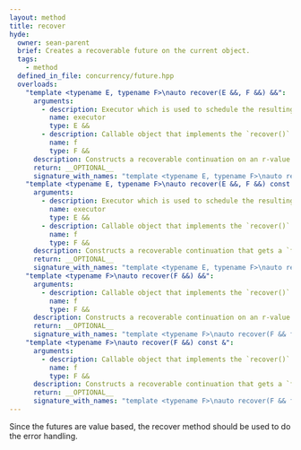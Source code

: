 ```yaml
---
layout: method
title: recover
hyde:
  owner: sean-parent
  brief: Creates a recoverable future on the current object.
  tags:
    - method
  defined_in_file: concurrency/future.hpp
  overloads:
    "template <typename E, typename F>\nauto recover(E &&, F &&) &&":
      arguments:
        - description: Executor which is used to schedule the resulting task
          name: executor
          type: E &&
        - description: Callable object that implements the `recover()` function. Its parameter must be of type of this `future<T>` instance.
          name: f
          type: F &&
      description: Constructs a recoverable continuation on an r-value future. It gets a `future<T>` passed. It uses the the provided executor.
      return: __OPTIONAL__
      signature_with_names: "template <typename E, typename F>\nauto recover(E && executor, F && f) &&"
    "template <typename E, typename F>\nauto recover(E &&, F &&) const &":
      arguments:
        - description: Executor which is used to schedule the resulting task
          name: executor
          type: E &&
        - description: Callable object that implements the `recover()` function. Its parameter must be of type of this `future<T>` instance.
          name: f
          type: F &&
      description: Constructs a recoverable continuation that gets a `future<T>` passed. It uses the provided executor.
      return: __OPTIONAL__
      signature_with_names: "template <typename E, typename F>\nauto recover(E && executor, F && f) const &"
    "template <typename F>\nauto recover(F &&) &&":
      arguments:
        - description: Callable object that implements the `recover()` function. Its parameter must be of type of this `future<T>` instance.
          name: f
          type: F &&
      description: Constructs a recoverable continuation on an r-value future. It gets a `future<T>` passed. It uses the same executor as this.
      return: __OPTIONAL__
      signature_with_names: "template <typename F>\nauto recover(F && f) &&"
    "template <typename F>\nauto recover(F &&) const &":
      arguments:
        - description: Callable object that implements the `recover()` function. Its parameter must be of type of this `future<T>` instance.
          name: f
          type: F &&
      description: Constructs a recoverable continuation that gets a `future<T>` passed. It uses the same executor as this.
      return: __OPTIONAL__
      signature_with_names: "template <typename F>\nauto recover(F && f) const &"
---
```

Since the futures are value based, the recover method should be used to do the error handling.
